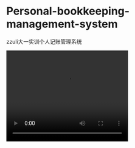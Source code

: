 # Personal-bookkeeping-management-system
zzuli大一实训个人记账管理系统

<video width="320" height="240" controls>
  <source src="ship.mp4" type="video/mp4">
</video>
